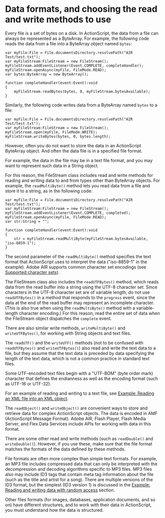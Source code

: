 # Data formats, and choosing the read and write methods to use

Every file is a set of bytes on a disk. In ActionScript, the data from a file
can always be represented as a ByteArray. For example, the following code reads
the data from a file into a ByteArray object named `bytes`:

    var myFile:File = File.documentsDirectory.resolvePath("AIR Test/test.txt");
    var myFileStream:FileStream = new FileStream();
    myFileStream.addEventListener(Event.COMPLETE, completeHandler);
    myFileStream.openAsync(myFile, FileMode.READ);
    var bytes:ByteArray = new ByteArray();

    function completeHandler(event:Event):void
    {
    	myFileStream.readBytes(bytes, 0, myFileStream.bytesAvailable);
    }

Similarly, the following code writes data from a ByteArray named `bytes` to a
file:

    var myFile:File = File.documentsDirectory.resolvePath("AIR Test/test.txt");
    var myFileStream:FileStream = new FileStream();
    myFileStream.open(myFile, FileMode.WRITE);
    myFileStream.writeBytes(bytes, 0, bytes.length);

However, often you do not want to store the data in an ActionScript ByteArray
object. And often the data file is in a specified file format.

For example, the data in the file may be in a text file format, and you may want
to represent such data in a String object.

For this reason, the FileStream class includes read and write methods for
reading and writing data to and from types other than ByteArray objects. For
example, the `readMultiByte()` method lets you read data from a file and store
it to a string, as in the following code:

    var myFile:File = File.documentsDirectory.resolvePath("AIR Test/test.txt");
    var myFileStream:FileStream = new FileStream();
    myFileStream.addEventListener(Event.COMPLETE, completed);
    myFileStream.openAsync(myFile, FileMode.READ);
    var str:String = "";

    function completeHandler(event:Event):void
    {
    	str = myFileStream.readMultiByte(myFileStream.bytesAvailable, "iso-8859-1");
    }

The second parameter of the `readMultiByte()` method specifies the text format
that ActionScript uses to interpret the data ("iso-8859-1" in the example).
Adobe AIR supports common character set encodings (see
[Supported character sets](https://help.adobe.com/en_US/FlashPlatform/reference/actionscript/3/charset-codes.html)).

The FileStream class also includes the `readUTFBytes()` method, which reads data
from the read buffer into a string using the UTF-8 character set. Since
characters in the UTF-8 character set are of variable length, do not use
`readUTFBytes()` in a method that responds to the `progress` event, since the
data at the end of the read buffer may represent an incomplete character. (This
is also true when using the `readMultiByte()` method with a variable-length
character encoding.) For this reason, read the entire set of data when the
FileStream object dispatches the `complete` event.

There are also similar write methods, `writeMultiByte()` and `writeUTFBytes()`,
for working with String objects and text files.

The `readUTF()` and the `writeUTF()` methods (not to be confused with
`readUTFBytes()` and `writeUTFBytes()`) also read and write the text data to a
file, but they assume that the text data is preceded by data specifying the
length of the text data, which is not a common practice in standard text files.

Some UTF-encoded text files begin with a "UTF-BOM" (byte order mark) character
that defines the endianness as well as the encoding format (such as UTF-16 or
UTF-32).

For an example of reading and writing to a text file, see
[Example: Reading an XML file into an XML object](./example-reading-an-xml-file-into-an-xml-object.md).

The `readObject()` and `writeObject()` are convenient ways to store and retrieve
data for complex ActionScript objects. The data is encoded in AMF (ActionScript
Message Format). Adobe AIR, Flash Player, Flash Media Server, and Flex Data
Services include APIs for working with data in this format.

There are some other read and write methods (such as `readDouble()` and
`writeDouble()`). However, if you use these, make sure that the file format
matches the formats of the data defined by these methods.

File formats are often more complex than simple text formats. For example, an
MP3 file includes compressed data that can only be interpreted with the
decompression and decoding algorithms specific to MP3 files. MP3 files also may
include ID3 tags that contain meta tag information about the file (such as the
title and artist for a song). There are multiple versions of the ID3 format, but
the simplest (ID3 version 1) is discussed in the
[Example: Reading and writing data with random access](./example-reading-and-writing-data-with-random-access.md)
section.

Other files formats (for images, databases, application documents, and so on)
have different structures, and to work with their data in ActionScript, you must
understand how the data is structured.
